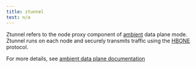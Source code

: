 ```yaml
---
title: ztunnel
test: n/a
---
```


Ztunnel refers to the node proxy component of [ambient](/docs/reference/glossary/#ambient) data plane mode.
Ztunnel runs on each node and securely transmits traffic using the [HBONE](/docs/reference/glossary/#hbone) protocol.

For more details, see [ambient data plane documentation](/docs/ambient/architecture/data-plane/)
